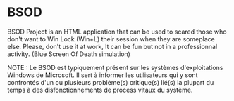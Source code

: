 # BSOD
BSOD Project is an HTML application that can be used to scared those who don't want to Win Lock (Win+L) their session when they are someplace else.
Please, don't use it at work, It can be fun but not in a professionnal activity. (Blue Screen Of Death simulation)

NOTE : Le BSOD est typiquement présent sur les systèmes d'exploitations Windows de Microsoft. Il sert à informer les utilisateurs qui y sont confrontés d'un ou plusieurs problème(s) critique(s) lié(s) la plupart du temps à des disfonctionnements de process vitaux du système.
